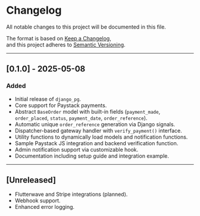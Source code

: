 # Changelog

All notable changes to this project will be documented in this file.

The format is based on [Keep a Changelog](https://keepachangelog.com/en/1.0.0/),  
and this project adheres to [Semantic Versioning](https://semver.org/spec/v2.0.0.html).

---

## [0.1.0] - 2025-05-08

### Added
- Initial release of `django_pg`.
- Core support for Paystack payments.
- Abstract `BaseOrder` model with built-in fields (`payment_made`, `order_placed`, `status`, `payment_date`, `order_reference`).
- Automatic unique `order_reference` generation via Django signals.
- Dispatcher-based gateway handler with `verify_payment()` interface.
- Utility functions to dynamically load models and notification functions.
- Sample Paystack JS integration and backend verification function.
- Admin notification support via customizable hook.
- Documentation including setup guide and integration example.

---

## [Unreleased]

- Flutterwave and Stripe integrations (planned).
- Webhook support.
- Enhanced error logging.
